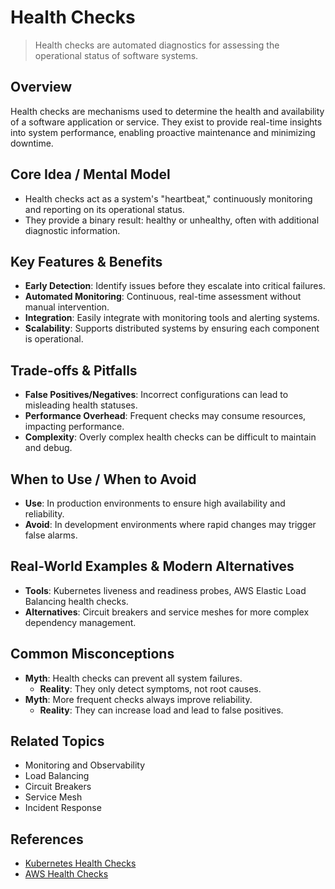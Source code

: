 # Health Checks

> Health checks are automated diagnostics for assessing the operational status of software systems.

## Overview
Health checks are mechanisms used to determine the health and availability of a software application or service. They exist to provide real-time insights into system performance, enabling proactive maintenance and minimizing downtime.

## Core Idea / Mental Model
- Health checks act as a system's "heartbeat," continuously monitoring and reporting on its operational status.
- They provide a binary result: healthy or unhealthy, often with additional diagnostic information.

## Key Features & Benefits
- **Early Detection**: Identify issues before they escalate into critical failures.
- **Automated Monitoring**: Continuous, real-time assessment without manual intervention.
- **Integration**: Easily integrate with monitoring tools and alerting systems.
- **Scalability**: Supports distributed systems by ensuring each component is operational.

## Trade-offs & Pitfalls
- **False Positives/Negatives**: Incorrect configurations can lead to misleading health statuses.
- **Performance Overhead**: Frequent checks may consume resources, impacting performance.
- **Complexity**: Overly complex health checks can be difficult to maintain and debug.

## When to Use / When to Avoid
- **Use**: In production environments to ensure high availability and reliability.
- **Avoid**: In development environments where rapid changes may trigger false alarms.

## Real-World Examples & Modern Alternatives
- **Tools**: Kubernetes liveness and readiness probes, AWS Elastic Load Balancing health checks.
- **Alternatives**: Circuit breakers and service meshes for more complex dependency management.

## Common Misconceptions
- **Myth**: Health checks can prevent all system failures.
  - **Reality**: They only detect symptoms, not root causes.
- **Myth**: More frequent checks always improve reliability.
  - **Reality**: They can increase load and lead to false positives.

## Related Topics
- Monitoring and Observability
- Load Balancing
- Circuit Breakers
- Service Mesh
- Incident Response

## References
- [Kubernetes Health Checks](https://kubernetes.io/docs/tasks/configure-pod-container/configure-liveness-readiness-startup-probes/)  
- [AWS Health Checks](https://docs.aws.amazon.com/elasticloadbalancing/latest/classic/elb-healthchecks.html)